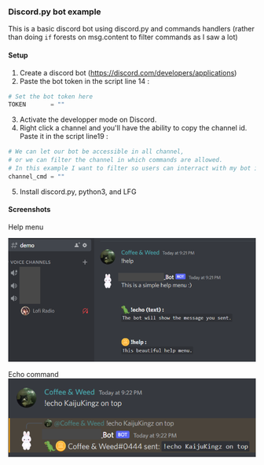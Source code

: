 ### Discord.py bot example

This is a basic discord bot using discord.py and commands handlers (rather than doing `if` forests on msg.content to filter commands as I saw a lot)

#### Setup

1. Create a discord bot (https://discord.com/developers/applications)
2. Paste the bot token in the script line 14 :
```python
# Set the bot token here
TOKEN 		= ""
```
3. Activate the developper mode on Discord. 
4. Right click a channel and you'll have the ability to copy the channel id. Paste it in the script line19 :
```python
# We can let our bot be accessible in all channel,
# or we can filter the channel in which commands are allowed.
# In this example I want to filter so users can interract with my bot ionly in the #demo channel
channel_cmd = ""
```
5. Install discord.py, python3, and LFG

#### Screenshots

Help menu

![Screenshot](image1.png)


Echo command
![Screenshot](image2.png)
